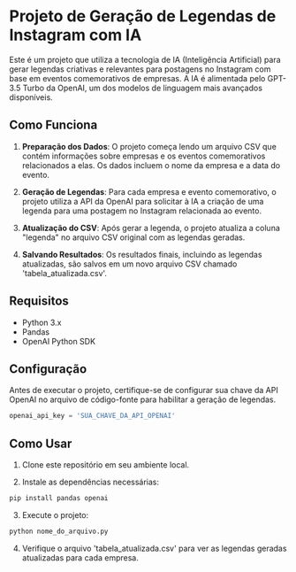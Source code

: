 # Projeto de Geração de Legendas de Instagram com IA

Este é um projeto que utiliza a tecnologia de IA (Inteligência Artificial) para gerar legendas criativas e relevantes para postagens no Instagram com base em eventos comemorativos de empresas. A IA é alimentada pelo GPT-3.5 Turbo da OpenAI, um dos modelos de linguagem mais avançados disponíveis.

## Como Funciona

1. **Preparação dos Dados**: O projeto começa lendo um arquivo CSV que contém informações sobre empresas e os eventos comemorativos relacionados a elas. Os dados incluem o nome da empresa e a data do evento.

2. **Geração de Legendas**: Para cada empresa e evento comemorativo, o projeto utiliza a API da OpenAI para solicitar à IA a criação de uma legenda para uma postagem no Instagram relacionada ao evento.

3. **Atualização do CSV**: Após gerar a legenda, o projeto atualiza a coluna "legenda" no arquivo CSV original com as legendas geradas.

4. **Salvando Resultados**: Os resultados finais, incluindo as legendas atualizadas, são salvos em um novo arquivo CSV chamado 'tabela_atualizada.csv'.

## Requisitos

- Python 3.x
- Pandas
- OpenAI Python SDK

## Configuração

Antes de executar o projeto, certifique-se de configurar sua chave da API OpenAI no arquivo de código-fonte para habilitar a geração de legendas.

```python
openai_api_key = 'SUA_CHAVE_DA_API_OPENAI'
```

## Como Usar

1. Clone este repositório em seu ambiente local.

2. Instale as dependências necessárias:

```python
pip install pandas openai
```
3. Execute o projeto:

```python
python nome_do_arquivo.py
```
4. Verifique o arquivo 'tabela_atualizada.csv' para ver as legendas geradas atualizadas para cada empresa.
